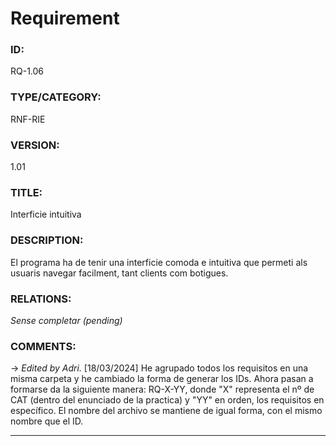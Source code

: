 # Requirement

### ID:
RQ-1.06
### TYPE/CATEGORY:
RNF-RIE
### VERSION:
1.01
### TITLE:
Interficie intuitiva
### DESCRIPTION:
El programa ha de tenir una interficie comoda e intuitiva que permeti als usuaris navegar facilment, tant clients com botigues.
### RELATIONS:
*Sense completar (pending)*
### COMMENTS:
&rarr; *Edited by Adri.* [18/03/2024] He agrupado todos los requisitos en una misma carpeta y he cambiado la forma de generar los IDs. Ahora pasan a formarse da la siguiente manera: RQ-X-YY, donde "X" representa el nº de CAT (dentro del enunciado de la practica) y "YY" en orden, los requisitos en específico. El nombre del archivo se mantiene de igual forma, con el mismo nombre que el ID. 

---
